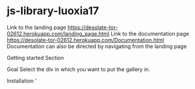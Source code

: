 # js-library-luoxia17
Link to the landing page https://desolate-tor-02612.herokuapp.com/landing_page.html
Link to the documentation page https://desolate-tor-02612.herokuapp.com/Documentation.html
Documentation can also be directed by navigating from the landing page

Getting started Section

Goal
Select the div in which you want to put the gallery in.

Installation
'<script defer type="text/javascript" src='Gallery.js'>'

Deveopers can install this library by including the above script ton to the html page
